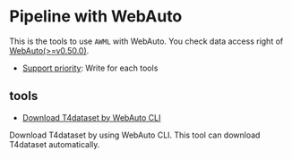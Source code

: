 
# Pipeline with WebAuto

This is the tools to use `AWML` with WebAuto.
You check data access right of [WebAuto(>=v0.50.0)](https://docs.web.auto/en/user-manuals/).

- [Support priority](https://github.com/tier4/AWML/blob/main/docs/design/autoware_ml_design.md#support-priority): Write for each tools

## tools

- [Download T4dataset by WebAuto CLI](./download_t4dataset/)

Download T4dataset by using WebAuto CLI.
This tool can download T4dataset automatically.
